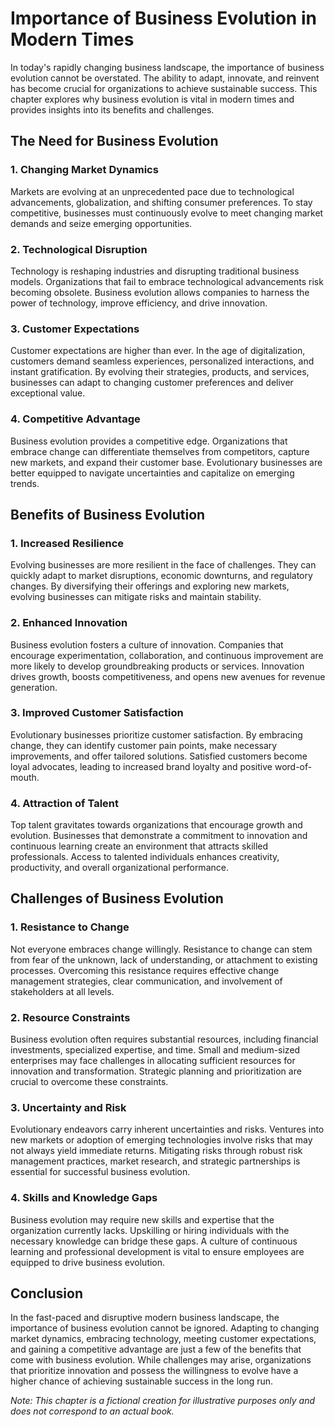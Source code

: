 Importance of Business Evolution in Modern Times
===========================================================

In today's rapidly changing business landscape, the importance of business evolution cannot be overstated. The ability to adapt, innovate, and reinvent has become crucial for organizations to achieve sustainable success. This chapter explores why business evolution is vital in modern times and provides insights into its benefits and challenges.

The Need for Business Evolution
-------------------------------

### 1. Changing Market Dynamics

Markets are evolving at an unprecedented pace due to technological advancements, globalization, and shifting consumer preferences. To stay competitive, businesses must continuously evolve to meet changing market demands and seize emerging opportunities.

### 2. Technological Disruption

Technology is reshaping industries and disrupting traditional business models. Organizations that fail to embrace technological advancements risk becoming obsolete. Business evolution allows companies to harness the power of technology, improve efficiency, and drive innovation.

### 3. Customer Expectations

Customer expectations are higher than ever. In the age of digitalization, customers demand seamless experiences, personalized interactions, and instant gratification. By evolving their strategies, products, and services, businesses can adapt to changing customer preferences and deliver exceptional value.

### 4. Competitive Advantage

Business evolution provides a competitive edge. Organizations that embrace change can differentiate themselves from competitors, capture new markets, and expand their customer base. Evolutionary businesses are better equipped to navigate uncertainties and capitalize on emerging trends.

Benefits of Business Evolution
------------------------------

### 1. Increased Resilience

Evolving businesses are more resilient in the face of challenges. They can quickly adapt to market disruptions, economic downturns, and regulatory changes. By diversifying their offerings and exploring new markets, evolving businesses can mitigate risks and maintain stability.

### 2. Enhanced Innovation

Business evolution fosters a culture of innovation. Companies that encourage experimentation, collaboration, and continuous improvement are more likely to develop groundbreaking products or services. Innovation drives growth, boosts competitiveness, and opens new avenues for revenue generation.

### 3. Improved Customer Satisfaction

Evolutionary businesses prioritize customer satisfaction. By embracing change, they can identify customer pain points, make necessary improvements, and offer tailored solutions. Satisfied customers become loyal advocates, leading to increased brand loyalty and positive word-of-mouth.

### 4. Attraction of Talent

Top talent gravitates towards organizations that encourage growth and evolution. Businesses that demonstrate a commitment to innovation and continuous learning create an environment that attracts skilled professionals. Access to talented individuals enhances creativity, productivity, and overall organizational performance.

Challenges of Business Evolution
--------------------------------

### 1. Resistance to Change

Not everyone embraces change willingly. Resistance to change can stem from fear of the unknown, lack of understanding, or attachment to existing processes. Overcoming this resistance requires effective change management strategies, clear communication, and involvement of stakeholders at all levels.

### 2. Resource Constraints

Business evolution often requires substantial resources, including financial investments, specialized expertise, and time. Small and medium-sized enterprises may face challenges in allocating sufficient resources for innovation and transformation. Strategic planning and prioritization are crucial to overcome these constraints.

### 3. Uncertainty and Risk

Evolutionary endeavors carry inherent uncertainties and risks. Ventures into new markets or adoption of emerging technologies involve risks that may not always yield immediate returns. Mitigating risks through robust risk management practices, market research, and strategic partnerships is essential for successful business evolution.

### 4. Skills and Knowledge Gaps

Business evolution may require new skills and expertise that the organization currently lacks. Upskilling or hiring individuals with the necessary knowledge can bridge these gaps. A culture of continuous learning and professional development is vital to ensure employees are equipped to drive business evolution.

Conclusion
----------

In the fast-paced and disruptive modern business landscape, the importance of business evolution cannot be ignored. Adapting to changing market dynamics, embracing technology, meeting customer expectations, and gaining a competitive advantage are just a few of the benefits that come with business evolution. While challenges may arise, organizations that prioritize innovation and possess the willingness to evolve have a higher chance of achieving sustainable success in the long run.

*Note: This chapter is a fictional creation for illustrative purposes only and does not correspond to an actual book.*
